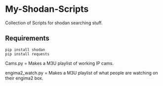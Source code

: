 # My-Shodan-Scripts
Collection of Scripts for shodan searching stuff.

Requirements
-----

```
pip install shodan
pip install requests
```

Cams.py = Makes a M3U playlist of working IP cams.

engima2_watch.py = Makes a M3U playlist of what people are watching on their engima2 box.

